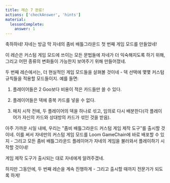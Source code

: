 ```yaml
---
title: 레슨 7 완료!
actions: ['checkAnswer', 'hints']
material:
  lessonComplete:
    answer: 1
---
```


축하하네! 자네는 방금 막 자네의 좀비 배틀그라운드 첫 번째 게임 모드를 만들었네!

이 레슨은 커스텀 게임 모드에 쓰이는 모든 문법들에 자네가 더 익숙해지도록 하기 위해, 그리고 어떤 종류의 변화들이 가능한지 보여주기 위해 만들어졌네.

두 번째 레슨에서는, 더 현실적인 게임 모드들을 살펴볼 것이네 - 덱 선택에 몇몇 커스텀 규칙들을 적용할 모드들이지. 예를 들면:

1. 플레이어들은 2 Goo보다 비용이 적은 카드들만 쓸 수 있다.

2. 플레이어들은 덱에 중복 카드를 넣을 수 없다.

3. 매치 시작 전에, 두 플레이어의 덱을 하나로 섞고, 임의로 다시 배분한다(각 플레이어가 자신의 카드와 상대방의 카드가 섞인 것을 받음).

아주 가까운 시일 내에, 우리는 "좀비 배틀그라운드 커스텀 게임 제작 도구"를 출시할 것이네. 이를 써서 자네만의 커스텀 게임 모드를 Loom GameChain에 바로 배포할 수 있지 - 그리고 모든 좀비 배틀그라운드 플레이어가 자네의 게임을 불러와서 플레이하기 시작할 것이네!

게임 제작 도구가 출시되는 대로 자네에게 알려주겠네.

하지만 그동안에, 두 번째 레슨을 계속 진행하게 - 그리고 출시할 때까지 전문가가 되도록 하게!